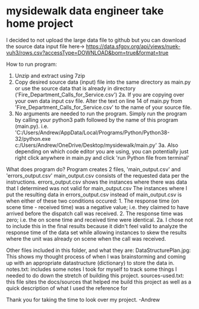 # mysidewalk data engineer take home project
I decided to not upload the large data file to github but you can download the source data input file here-> https://data.sfgov.org/api/views/nuek-vuh3/rows.csv?accessType=DOWNLOAD&bom=true&format=true
 
How to run program:
1. Unzip and extract using 7zip
2. Copy desired source data (input) file into the same directory as main.py
    or use the source data that is already in directory ('Fire_Department_Calls_for_Service.csv')
    2a. If you are copying over your own data input csv file. Alter the text on line 14 of main.py from 'Fire_Department_Calls_for_Service.csv' to the name of your source file. 
3. No arguments are needed to run the program. Simply run the program by calling your python3 path followed by the name of this program (main.py).
    i.e. 'C:/Users/Andrew/AppData/Local/Programs/Python/Python38-32/python.exe c:/Users/Andrew/OneDrive/Desktop/mysidewalk/main.py'
    3a. Also depending on which code editor you are using, you can potentially just right click anywhere in main.py and click 'run Python file from terminal'


What does program do?
Program creates 2 files, 'main_output.csv' and 'errors_output.csv'
main_output.csv consists of the requested data per the instructions. 
errors_output.csv shows the instances where there was data that I determined was not valid for main_output.csv
    The instances where I put the resulting data in errors_output.csv instead of main_output.csv is when either of these two conditions occured:
        1. The response time (on scene time - received time) was a negative value; i.e. they claimed to have arrived before the dispatch call was received.
        2. The response time was zero; i.e. the on scene time and received time were identical. 
            2a. I chose not to include this in the final results because it didn't feel valid to analyze the response time of the data set while allowing instances to skew the results where the unit was already on scene when the call was received. 


Other files included in this folder, and what they are:
DataStructurePlan.jpg: This shows my thought process of when I was brainstorming and coming up with an appropriate datastructure (dictionary) to store the data in.
notes.txt: includes some notes I took for myself to track some things I needed to do down the stretch of building this project.
sources-used.txt: this file sites the docs/sources that helped me build this project as well as a quick description of what I used the reference for

Thank you for taking the time to look over my project. 
-Andrew 

